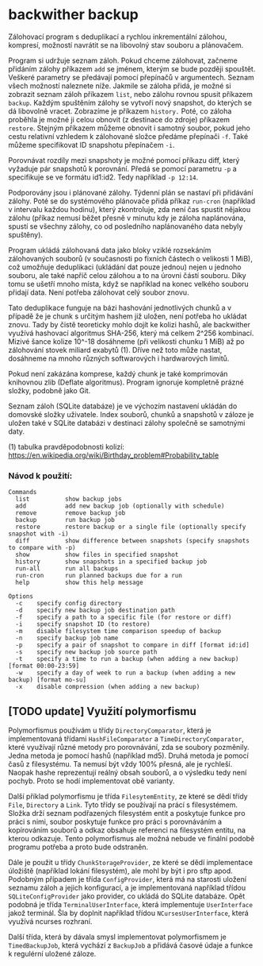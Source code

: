 # backwither backup
Zálohovací program s deduplikací a rychlou inkrementální zálohou, kompresí,
možností navrátit se na libovolný stav souboru a plánovačem.

Program si udržuje seznam záloh. Pokud chceme zálohovat, začneme přidáním zálohy příkazem `add`
se jménem, kterým se bude později spouštět. Veškeré parametry se předávají pomocí přepínačů v argumentech.
Seznam všech možností naleznete níže. Jakmile se záloha přidá,
je možné si zobrazit seznam záloh příkazem `list`, nebo zálohu rovnou spusit 
příkazem `backup`. Každým spuštěním zálohy se vytvoří nový snapshot, do kterých se dá libovolně vracet.
Zobrazíme je příkazem `history.` Poté, co záloha proběhla je možné ji celou obnovit (z destinace do zdroje)
příkazem `restore`. Stejným příkazem můžeme obnovit i samotný soubor, pokud jeho cestu relativní vzhledem
k zálohované složce předáme přepínači `-f`. Také můžeme specifikovat ID snapshotu přepínačem `-i`.

Porovnávat rozdíly mezi snapshoty je možné pomocí příkazu diff, který vyžaduje pár snapshotů k porovnání.
Předá se pomocí parametru `-p` a specifikuje se ve formátu id1:id2. Tedy například `-p 12:14`.

Podporovány jsou i plánované zálohy. Týdenní plán se nastaví při přidávání zálohy. Poté se do systémového
plánovače přidá příkaz `run-cron` (například v intervalu každou hodinu), který zkontroluje, zda není čas
spustit nějakou zálohu (příkaz nemusí běžet přesně v minutu kdy je záloha naplánována, spustí se všechny
zálohy, co od posledního naplánovaného data nebyly spuštěny).

Program ukládá zálohovaná data jako bloky vziklé rozsekáním zálohovaných souborů
(v současnosti po fixních částech o velikosti 1 MiB), což umožňuje deduplikaci (ukládání dat pouze jednou)
nejen u jednoho souboru, ale také napříč celou zálohou a to na úrovni částí souboru. Díky tomu se
ušetří mnoho místa, když se například na konec velkého souboru přidají data.
Není potřeba zálohovat celý soubor znovu.

Tato deduplikace funguje na bázi hashování jednotlivých chunků a v případě že je chunk s určitým hashem
již uložen, není potřeba ho ukládat znovu. Tady by čistě teoreticky mohlo dojít ke kolizi hashů, ale
backwither využívá hashovací algoritmus SHA-256, který má celkem 2^256 kombinací.
Mizivé šance kolize 10^-18 dosáhneme (při velikosti chunku 1 MiB)
až po zálohování stovek miliard exabytů (1). Dříve než toto může nastat,
dosáhneme na mnoho různých softwarových i hardwarových limitů.

Pokud není zakázána komprese, každý chunk je také komprimován knihovnou zlib (Deflate algoritmus).
Program ignoruje kompletně prázné složky, podobně jako Git.

Seznam záloh (SQLite databáze) je ve výchozím nastavení ukládán do domovské složky uživatele. 
Index souborů, chunků a snapshotů v záloze je uložen také v SQLite databázi v destinaci zálohy
společně se samotnými daty. 

(1) tabulka pravděpodobnosti kolizí: https://en.wikipedia.org/wiki/Birthday_problem#Probability_table

### Návod k použití:
```
Commands
  list          show backup jobs
  add           add new backup job (optionally with schedule)
  remove        remove backup job
  backup        run backup job
  restore       restore backup or a single file (optionally specify snapshot with -i)
  diff          show difference between snapshots (specify snapshots to compare with -p)
  show          show files in specified snapshot
  history       show snapshots in a specified backup job
  run-all       run all backups
  run-cron      run planned backups due for a run
  help          show this help message

Options
  -c    specify config directory
  -d    specify new backup job destination path
  -f    specify a path to a specific file (for restore or diff)
  -i    specify snapshot ID (to restore)
  -m    disable filesystem time comparison speedup of backup
  -n    specify backup job name
  -p    specify a pair of snapshot to compare in diff [format id:id]
  -s    specify new backup job source path
  -t    specify a time to run a backup (when adding a new backup) [format 00:00-23:59]
  -w    specify a day of week to run a backup (when adding a new backup) [format mo-su]
  -x    disable compression (when adding a new backup)
```


[TODO update] Využití polymorfismu 
--------------------

Polymorfismus používám u třídy `DirectoryComparator`, která je implementovaná třídami `HashFileComparator` a `TimeDirectoryComparator`,
které využívají různé metody pro porovnávání, zda se soubory pozměnily. Jedna metoda je pomocí hashů (například md5).
Druhá metoda je pomocí časů z filesystému. Ta nemusí být vždy 100% přesná, ale je rychleší. Naopak hashe reprezentují reálný
obsah souborů, a o výsledku tedy není pochyb. Proto se hodí implementovat obě varianty.

Další příklad polymorfismu je třída `FilesytemEntity`, ze které se dědí třídy `File`, `Directory` a `Link`.
Tyto třídy se používají na prácí s filesystémem. Složka drží seznam podřazených filesystém entit a 
poskytuje funkce pro práci s nimi, soubor poskytuje funkce pro práci s porovnáváním a kopírováním 
souborů a odkaz obsahuje referenci na filesystém entitu, na kterou odkazuje.
Tento polymorfismus ale možná nebude ve finální podobě programu potřeba a proto bude odstraněn.

Dále je použit u třídy `ChunkStorageProvider`, ze které se dědí implementace úložiště
(například lokání filesystém), ale mohl by být i pro sftp apod.
Podobným případem je třída `ConfigProvider`, která má na starosti uložení seznamu záloh a jejich konfigurací,
a je implementovaná například třídou `SQLiteConfigProvider` jako provider, co ukládá do SQLite databáze.
Opět podobná je třída `TerminalUserInterface`, která implementuje `UserInterface` jakož terminál. Šla by doplnit například
třídou `NCursesUserInterface`, která využívá ncurses rozhraní.


Další třída, která by dávala smysl implementovat polymorfismem je `TimedBackupJob`, která vychází z 
`BackupJob` a přidává časové údaje a funkce k regulérní uložené záloze.
